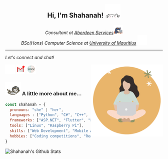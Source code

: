 <!-- [![Matrix SVG](https://raw.githubusercontent.com/rodrigograca31/rodrigograca31/master/matrix.svg)](https://www.youtube.com/watch?v=dQw4w9WgXcQ)  -->

<h2 align="center"> 
    Hi, I'm Shahanah! 
    <img src="./assets/cat.webp" width="50">
</h2>


<p align="center"><em>
Consultant at <a href="https://www.aberdeen-services.com/">Aberdeen Services</a><img src="./assets/work.gif" width="30"> 
</br> BSc(Hons) Computer Science at  <a href="https://uom.ac.mu/">University of Mauritius</a>
<img src="./assets/education.webp" width="30">
</em></p>

<hr>
<p align="left">
  <i>Let's connect and chat!</i>
</p>
<!-- avatar -->
<img align='right' src="./assets/avatar.gif" width="230">

  <p align="ce">
    <a href="https://www.linkedin.com/in/shahanah-puttaroo/" alt="Linkedin"><img src="./assets/linkedin.gif" width="30"></a>
    <a href="mailto:shahanahbp@gmail.com" alt="Contact me"><img src="./assets/mail.gif" width="30"></a>
    <a href="https://shahanah.netlify.app/" alt="My site"><img src="./assets/link.gif" width="30"></a>
  </p>


### <img src="./assets/spacecat.webp" width="50"> A little more about me...  

```javascript
const shahanah = {
  pronouns: "she" | "her",
  languages : ["Python", "C#", "C++", "Java", "JavaScript", "SQL", "C", "Dart", "PHP", "VB.NET", "HTML", "CSS", "4GL"],
  frameworks: ["ASP.NET", "Flutter", "Flask", "jQuery", "Ajax", "Bootstrap", "Node.js", "Firebase", "SSIS", "Sage X3"],
  tools: ["Linux", "Raspberry Pi"],
  skills: ["Web Development", "Mobile App Development", "Database Design", "Object-Oriented Programming", "Algorithm & Data Structures", "Computer Vision"],
  hobbies: ["Coding competitions", "Reading", "Playing instruments", "Gardening"]
}
```


<p>
  <img align="center" src="https://github-readme-stats.vercel.app/api?username=super-hxman&show_icons=true&title_color=fff&icon_color=79ff97&text_color=efefef&bg_color=24292e" alt="Shahanah's Github Stats">
</p>
